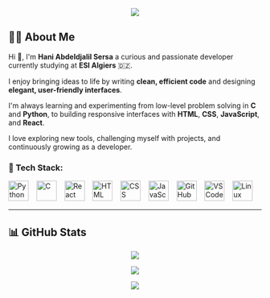 <p align="center">
  <img src="https://readme-typing-svg.herokuapp.com?size=30&color=0072ff&center=true&vCenter=true&width=550&speed=60&lines=Hi+👋,+I'm+Hani+Abdeldjalil+Sersa;🎓+Student+at+ESI+Algiers;💻+Full+Stack+ Developer" />
</p>


## 👨‍💻 About Me

Hi 👋, I'm **Hani Abdeldjalil Sersa**  a curious and passionate developer currently studying at **ESI Algiers** 🇩🇿.  

I enjoy bringing ideas to life by writing **clean, efficient code** and designing **elegant, user-friendly interfaces**.  

I'm always learning and experimenting from low-level problem solving in **C** and **Python**, to building responsive interfaces with **HTML**, **CSS**, **JavaScript**, and **React**.  

I love exploring new tools, challenging myself with projects, and continuously growing as a developer.


### 💬 Tech Stack:
<p align="left">
  <img src="https://skillicons.dev/icons?i=python" height="40" alt="Python" />
  &nbsp;&nbsp;
  <img src="https://skillicons.dev/icons?i=c" height="40" alt="C" />
  &nbsp;&nbsp;
  <img src="https://skillicons.dev/icons?i=react" height="40" alt="React" />
  &nbsp;&nbsp;
  <img src="https://skillicons.dev/icons?i=html" height="40" alt="HTML" />
  &nbsp;&nbsp;
  <img src="https://skillicons.dev/icons?i=css" height="40" alt="CSS" />
  &nbsp;&nbsp;
  <img src="https://skillicons.dev/icons?i=js" height="40" alt="JavaScript" />
  &nbsp;&nbsp;
  <img src="https://skillicons.dev/icons?i=github" height="40" alt="GitHub" />
  &nbsp;&nbsp;
  <img src="https://skillicons.dev/icons?i=vscode" height="40" alt="VS Code" />
  &nbsp;&nbsp;
  <img src="https://skillicons.dev/icons?i=linux" height="40" alt="Linux" />
</p>


---

## 📊 GitHub Stats

<p align="center">
  <img src="https://github-readme-stats.vercel.app/api?username=hanisersa&show_icons=true&theme=tokyonight&hide_border=true" />
</p>

<p align="center">
  <img src="https://github-readme-streak-stats.herokuapp.com/?user=hanisersa&theme=tokyonight&hide_border=true" />
</p>

<p align="center">
  <img src="https://github-profile-trophy.vercel.app/?username=hanisersa&theme=tokyonight&no-frame=true&row=1" />
</p>

